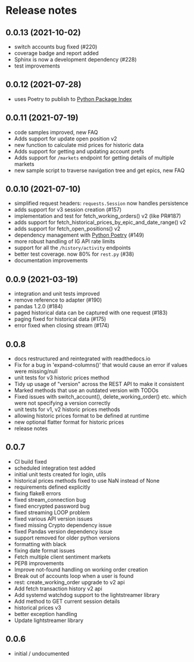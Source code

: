 # Release notes

## 0.0.13 (2021-10-02)
* switch accounts bug fixed (#220)
* coverage badge and report added
* Sphinx is now a development dependency (#228)
* test improvements

## 0.0.12 (2021-07-28)
* uses Poetry to publish to [Python Package Index](https://pypi.org/)

## 0.0.11 (2021-07-19)
* code samples improved, new FAQ
* Adds support for update open position v2
* new function to calculate mid prices for historic data
* Adds support for getting and updating account prefs
* Adds support for `/markets` endpoint for getting details of multiple markets 
* new sample script to traverse navigation tree and get epics, new FAQ

## 0.0.10 (2021-07-10)

* simplified request headers: `requests.Session` now handles persistence
* adds support for v3 session creation (#157)
* implementation and test for fetch_working_orders() v2 (like PR#187)
* adds support for fetch_historical_prices_by_epic_and_date_range() v2 
* adds support for fetch_open_positions() v2
* dependency management with [Python Poetry](https://python-poetry.org/) (#149)
* more robust handling of IG API rate limits
* support for all the `/history/activity` endpoints
* better test coverage. now 80% for `rest.py` (#38)
* documentation improvements

## 0.0.9 (2021-03-19)

* integration and unit tests improved
* remove reference to adapter (#190)
* pandas 1.2.0 (#184)
* paged historical data can be captured with one request (#183)
* paging fixed for historical data (#175)
* error fixed when closing stream (#174)

## 0.0.8

* docs restructured and reintegrated with readthedocs.io
* Fix for a bug in 'expand-columns()' that would cause an error if values were missing/null
* unit tests for v3 historic prices method
* Tidy up usage of "version" across the REST API to make it consistent
* Marked methods that use an outdated version with TODOs
* Fixed issues with switch_account(), delete_working_order() etc. which were not specifying a version correctly
* unit tests for v1, v2 historic prices methods
* allowing historic prices format to be defined at runtime
* new optional flatter format for historic prices
* release notes

## 0.0.7

* CI build fixed
* scheduled integration test added
* initial unit tests created for login, utils
* historical prices methods fixed to use NaN instead of None
* requirements defined explicitly
* fixing flake8 errors
* fixed stream_connection bug
* fixed encrypted password bug
* fixed streaming LOOP problem
* fixed various API version issues
* fixed missing Crypto dependency issue
* fixed Pandas version dependency issue
* support removed for older python versions
* formatting with black
* fixing date format issues
* Fetch multiple client sentiment markets
* PEP8 improvements
* Improve not-found handling on working order creation
* Break out of accounts loop when a user is found
* rest: create_working_order upgrade to v2 api
* Add fetch transaction history v2 api
* Add systemd watchdog support to the lightstreamer library
* Add method to GET current session details
* historical prices v3
* better exception handling
* Update lightstreamer library


## 0.0.6

* initial / undocumented